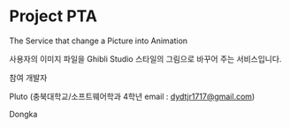 # Project PTA
 The Service that change a Picture into Animation


사용자의 이미지 파일을 Ghibli Studio 스타일의 그림으로 바꾸어 주는 서비스입니다.

참여 개발자


Pluto 
(충북대학교/소프트웨어학과 4학년 email : dydtjr1717@gmail.com)

Dongka
